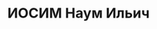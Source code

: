 ---
title: ИОСИМ Наум Ильич
description: '1896 року народження, м. Кишинів, Молдавія, єврей, освіта початкова,
  член ВКП(б). Експедитор хлібозаводу № 2. Проживав: м. Маріуполь Донецької області,
  пр. Республіки, буд. № 53, кв. 19.

  Заарештований 3 грудня 1936 року. Виїзною сесією військової колегії Верховного Суду
  СРСР у м. Києві 31 жовтня 1937 року засуджений до розстрілу з конфіскацією майна.
  Вирок приведено до виконання у м. Києві 1 листопада 1937 року.

  Реабілітований у 1957 році.'
---
